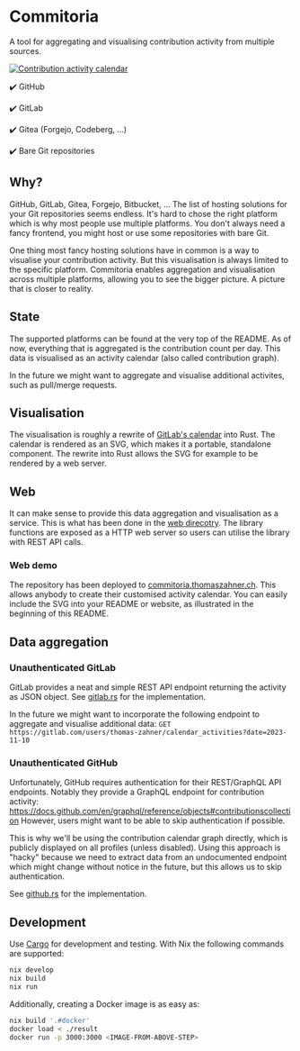 # Commitoria

A tool for aggregating and visualising contribution activity from multiple sources.

[![Contribution activity calendar](https://commitoria.thomaszahner.ch/api/calendar.svg?gitlab=thomas-zahner&github=thomas-zahner&font_size=14&cell_size=20&colour_strategy=InterpolationStrategy&inactive_colour=%23f6f5f4&active_colour=%23c061cb&font_colour=%23c061cb)](https://commitoria.thomaszahner.ch/calendar?gitlab=thomas-zahner&github=thomas-zahner&font_size=14&cell_size=20&colour_strategy=InterpolationStrategy&inactive_colour=%23f6f5f4&active_colour=%23c061cb)

✔️ GitHub

✔️ GitLab

✔️ Gitea (Forgejo, Codeberg, ...)

✔️ Bare Git repositories

## Why?

GitHub, GitLab, Gitea, Forgejo, Bitbucket, ...
The list of hosting solutions for your Git repositories seems endless.
It's hard to chose the right platform which is why most people use multiple platforms.
You don't always need a fancy frontend, you might host or use some repositories with bare Git.

One thing most fancy hosting solutions have in common is a way to visualise your contribution activity.
But this visualisation is always limited to the specific platform.
Commitoria enables aggregation and visualisation across multiple platforms,
allowing you to see the bigger picture.
A picture that is closer to reality.

## State

The supported platforms can be found at the very top of the README.
As of now, everything that is aggregated is the contribution count per day.
This data is visualised as an activity calendar (also called contribution graph).

In the future we might want to aggregate and visualise additional activites, such as pull/merge requests.

## Visualisation

The visualisation is roughly a rewrite of
[GitLab's calendar](https://gitlab.com/gitlab-org/gitlab/-/blob/master/app/assets/javascripts/pages/users/activity_calendar.js)
into Rust.
The calendar is rendered as an SVG, which makes it a portable, standalone component.
The rewrite into Rust allows the SVG for example to be rendered by a web server.

## Web

It can make sense to provide this data aggregation and visualisation as a service.
This is what has been done in the [web direcotry](./web).
The library functions are exposed as a HTTP web server so users can utilise the library with REST API calls.

### Web demo

The repository has been deployed to [commitoria.thomaszahner.ch](https://commitoria.thomaszahner.ch).
This allows anybody to create their customised activity calendar.
You can easily include the SVG into your README or website, as illustrated in the beginning of this README.

## Data aggregation

### Unauthenticated GitLab

GitLab provides a neat and simple REST API endpoint returning the activity as JSON object.
See [gitlab.rs](./lib/src/provider/gitlab.rs) for the implementation.

In the future we might want to incorporate the following endpoint to aggregate and visualise additional data:
`GET https://gitlab.com/users/thomas-zahner/calendar_activities?date=2023-11-10`

### Unauthenticated GitHub

Unfortunately, GitHub requires authentication for their REST/GraphQL API endpoints.
Notably they provide a GraphQL endpoint for contribution activity: https://docs.github.com/en/graphql/reference/objects#contributionscollection
However, users might want to be able to skip authentication if possible.

This is why we'll be using the contribution calendar graph directly, which is publicly displayed on all profiles (unless disabled).
Using this approach is "hacky" because we need to extract data from an undocumented endpoint which might change without notice in the future,
but this allows us to skip authentication.

See [github.rs](./lib/src/provider/github.rs) for the implementation.

## Development

Use [Cargo](https://doc.rust-lang.org/cargo/) for development and testing.
With Nix the following commands are supported:

```bash
nix develop
nix build
nix run
```

Additionally, creating a Docker image is as easy as:

```bash
nix build '.#docker'
docker load < ./result
docker run -p 3000:3000 <IMAGE-FROM-ABOVE-STEP>
```

